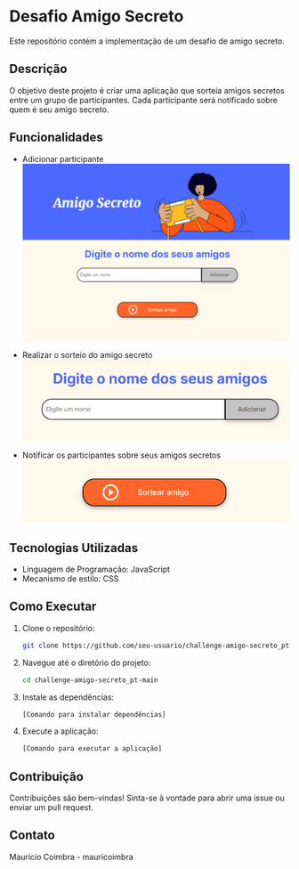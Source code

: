 # Desafio Amigo Secreto

Este repositório contém a implementação de um desafio de amigo secreto.

## Descrição

O objetivo deste projeto é criar uma aplicação que sorteia amigos secretos entre um grupo de participantes. Cada participante será notificado sobre quem é seu amigo secreto.

## Funcionalidades

- Adicionar participante
![Clique na caixa para digitar um nome ](./assets/Captura%20de%20tela%202025-01-28%20224853.png)

- Realizar o sorteio do amigo secreto
![Digite um nome por vez e clique em adicionar](./assets/Captura%20de%20tela%202025-01-28%20225456.png)

- Notificar os participantes sobre seus amigos secretos
![Depois de adicionado os participantes clique em sortear](./assets/Captura%20de%20tela%202025-01-28%20225749.png)

## Tecnologias Utilizadas

- Linguagem de Programação: JavaScript 
- Mecanismo de estilo: CSS

## Como Executar

1. Clone o repositório:
    ```sh
    git clone https://github.com/seu-usuario/challenge-amigo-secreto_pt-main.git
    ```
2. Navegue até o diretório do projeto:
    ```sh
    cd challenge-amigo-secreto_pt-main
    ```
3. Instale as dependências:
    ```sh
    [Comando para instalar dependências]
    ```
4. Execute a aplicação:
    ```sh
    [Comando para executar a aplicação]
    ```

## Contribuição

Contribuições são bem-vindas! Sinta-se à vontade para abrir uma issue ou enviar um pull request.


## Contato

Maurício Coimbra - mauricoimbra
